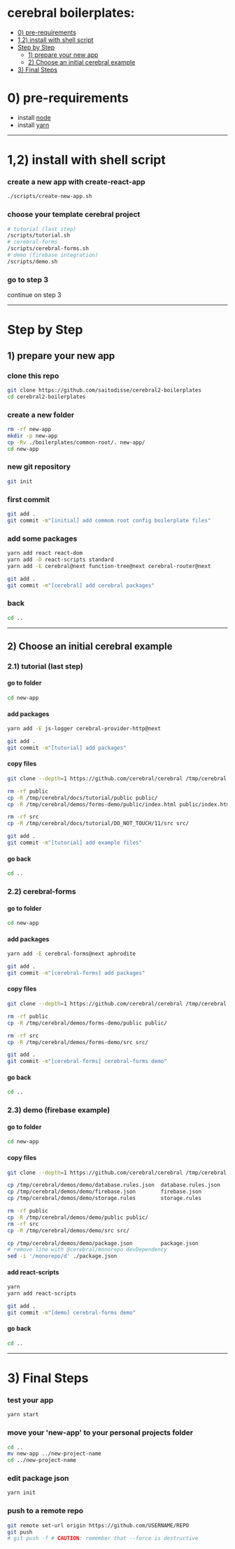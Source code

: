 # cerebral boilerplates:




<!-- MarkdownTOC -->

- [0\) pre-requirements](#0-pre-requirements)
- [1,2\) install with shell script](#12-install-with-shell-script)
- [Step by Step](#step-by-step)
    - [1\) prepare your new app](#1-prepare-your-new-app)
    - [2\) Choose an initial cerebral example](#2-choose-an-initial-cerebral-example)
- [3\) Final Steps](#3-final-steps)

<!-- /MarkdownTOC -->





# 0) pre-requirements

- install [node](https://nodejs.org/en/)
- install [yarn](https://yarnpkg.com/)

--------


# 1,2) install with shell script

### create a new app with create-react-app

```sh
./scripts/create-new-app.sh
```


### choose your template cerebral project

```sh
# tutorial (last step)
/scripts/tutorial.sh
# cerebral-forms
/scripts/cerebral-forms.sh
# demo (firebase integration)
/scripts/demo.sh
```


### go to step 3

continue on step 3



--------------



# Step by Step

## 1) prepare your new app

### clone this repo

```sh
git clone https://github.com/saitodisse/cerebral2-boilerplates
cd cerebral2-boilerplates
```



### create a new folder

```sh
rm -rf new-app
mkdir -p new-app
cp -Rv ./boilerplates/common-root/. new-app/
cd new-app
```




### new git repository

```sh
git init
```




### first commit

```sh
git add .
git commit -m"[initial] add commom root config boilerplate files"
```




### add some packages

```sh
yarn add react react-dom
yarn add -D react-scripts standard
yarn add -E cerebral@next function-tree@next cerebral-router@next

git add .
git commit -m"[cerebral] add cerebral packages"
```




### back

```sh
cd ..
```



-------


## 2) Choose an initial cerebral example

### 2.1) tutorial (last step)

#### go to folder

```sh
cd new-app
```



#### add packages

```sh
yarn add -E js-logger cerebral-provider-http@next

git add .
git commit -m"[tutorial] add packages"
```



#### copy files

```sh
git clone --depth=1 https://github.com/cerebral/cerebral /tmp/cerebral

rm -rf public
cp -R /tmp/cerebral/docs/tutorial/public public/
cp -R /tmp/cerebral/demos/forms-demo/public/index.html public/index.html

rm -rf src
cp -R /tmp/cerebral/docs/tutorial/DO_NOT_TOUCH/11/src src/

git add .
git commit -m"[tutorial] add example files"
```


#### go back

```sh
cd ..
```


### 2.2) cerebral-forms

#### go to folder

```sh
cd new-app
```



#### add packages

```sh
yarn add -E cerebral-forms@next aphrodite

git add .
git commit -m"[cerebral-forms] add packages"
```



#### copy files


```sh
git clone --depth=1 https://github.com/cerebral/cerebral /tmp/cerebral

rm -rf public
cp -R /tmp/cerebral/demos/forms-demo/public public/

rm -rf src
cp -R /tmp/cerebral/demos/forms-demo/src src/

git add .
git commit -m"[cerebral-forms] cerebral-forms demo"
```



#### go back

```sh
cd ..
```



### 2.3) demo (firebase example)

#### go to folder

```sh
cd new-app
```

#### copy files

```sh
git clone --depth=1 https://github.com/cerebral/cerebral /tmp/cerebral

cp /tmp/cerebral/demos/demo/database.rules.json  database.rules.json
cp /tmp/cerebral/demos/demo/firebase.json        firebase.json
cp /tmp/cerebral/demos/demo/storage.rules        storage.rules

rm -rf public
cp -R /tmp/cerebral/demos/demo/public public/
rm -rf src
cp -R /tmp/cerebral/demos/demo/src src/

cp /tmp/cerebral/demos/demo/package.json         package.json
# remove line with @cerebral/monorepo devDependency
sed -i '/monorepo/d' ./package.json
```


#### add react-scripts

```sh
yarn
yarn add react-scripts

git add .
git commit -m"[demo] cerebral-forms demo"
```

#### go back

```sh
cd ..
```





----------




# 3) Final Steps



### test your app

```sh
yarn start
```



### move your 'new-app' to your personal projects folder

```sh
cd ..
mv new-app ../new-project-name
cd ../new-project-name
```



### edit package json

```sh
yarn init
```



### push to a remote repo

```sh
git remote set-url origin https://github.com/USERNAME/REPO
git push
# git push -f # CAUTION: remember that --force is destructive
```

